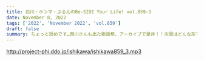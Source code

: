 ```yaml
---
title: 石川・ホンマ・ぶるんのBe-SIDE Your Life! vol.859-3
date: November 8, 2022
tags: ['2022', 'November 2022', 'vol.859']
draft: false
summary: ちょっと短めです…西川さんも出た歌謡祭、アーカイブで是非！！次回はどんな形で収録するのか…お楽しみに。
---
```


http://project-phi.ddo.jp/ishikawa/ishikawa859_3.mp3